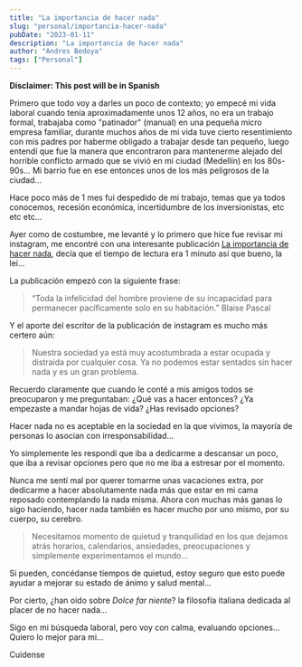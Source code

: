 ```yaml
---
title: "La importancia de hacer nada"
slug: "personal/importancia-hacer-nada"
pubDate: "2023-01-11"
description: "La importancia de hacer nada"
author: "Andres Bedoya"
tags: ["Personal"]
---
```


**Disclaimer: This post will be in Spanish**

Primero que todo voy a darles un poco de contexto; yo empecé mi vida laboral cuando tenía aproximadamente unos 12 años, no era un trabajo formal, trabajaba como "patinador" (manual) en una pequeña micro empresa familiar, durante muchos años de mi vida tuve cierto resentimiento con mis padres por haberme obligado a trabajar desde tan pequeño, luego entendí que fue la manera que encontraron para mantenerme alejado del horrible conflicto armado que se vivió en mi ciudad (Medellín) en los 80s-90s... Mi barrio fue en ese entonces unos de los más peligrosos de la ciudad...

Hace poco más de 1 mes fui despedido de mi trabajo, temas que ya todos conocemos, recesión económica, incertidumbre de los inversionistas, etc etc etc...

Ayer como de costumbre, me levanté y lo primero que hice fue revisar mi instagram, me encontré con una interesante publicación <a class="hover:no-underline text-blue underline" href="https://www.instagram.com/p/CnN6tPaOJdU/?igshid=YWJhMjlhZTc%3D" target="_blank" rel="noopener noreferrer">La importancia de hacer nada</a>, decía que el tiempo de lectura era 1 minuto así que bueno, la leí...

La publicación empezó con la siguiente frase: 
> “Toda la infelicidad del hombre proviene de su incapacidad para permanecer pacíficamente solo en su habitación.” Blaise Pascal

Y el aporte del escritor de la publicación de instagram es mucho más certero aún:
> Nuestra sociedad ya está muy acostumbrada a estar ocupada y distraida por cualquier cosa.
>Ya no podemos estar sentados sin hacer nada y es un gran problema.

Recuerdo claramente que cuando le conté a mis amigos todos se preocuparon y me preguntaban: ¿Qué vas a hacer entonces? ¿Ya empezaste a mandar hojas de vida? ¿Has revisado opciones?

Hacer nada no es aceptable en la sociedad en la que vivimos, la mayoría de personas lo asocian con irresponsabilidad...

Yo simplemente les respondí que iba a dedicarme a descansar un poco, que iba a revisar opciones pero que no me iba a estresar por el momento.

Nunca me sentí mal por querer tomarme unas vacaciones extra, por dedicarme a hacer absolutamente nada más que estar en mi cama reposado contemplando la nada misma. Ahora con muchas más ganas lo sigo haciendo, hacer nada también es hacer mucho por uno mismo, por su cuerpo, su cerebro.

> Necesitamos momento de quietud y tranquilidad en los que dejamos atrás horarios, calendarios, ansiedades, preocupaciones y simplemente experimentamos el mundo...

Si pueden, concédanse tiempos de quietud, estoy seguro que esto puede ayudar a mejorar su estado de ánimo y salud mental...

Por cierto, ¿han oido sobre _Dolce far niente_? la filosofía italiana dedicada al placer de no hacer nada...

Sigo en mi búsqueda laboral, pero voy con calma, evaluando opciones... Quiero lo mejor para mi...

Cuidense

